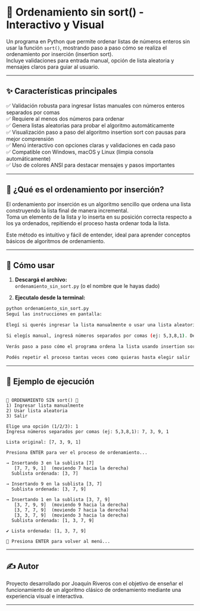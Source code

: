 # 🔢 Ordenamiento sin sort() - Interactivo y Visual

Un programa en Python que permite ordenar listas de números enteros sin usar la función `sort()`, mostrando paso a paso cómo se realiza el ordenamiento por inserción (insertion sort).  
Incluye validaciones para entrada manual, opción de lista aleatoria y mensajes claros para guiar al usuario.

---

## ✨ Características principales

✅ Validación robusta para ingresar listas manuales con números enteros separados por comas  
✅ Requiere al menos dos números para ordenar  
✅ Genera listas aleatorias para probar el algoritmo automáticamente  
✅ Visualización paso a paso del algoritmo insertion sort con pausas para mejor comprensión  
✅ Menú interactivo con opciones claras y validaciones en cada paso  
✅ Compatible con Windows, macOS y Linux (limpia consola automáticamente)  
✅ Uso de colores ANSI para destacar mensajes y pasos importantes  

---

## 🧠 ¿Qué es el ordenamiento por inserción?

El ordenamiento por inserción es un algoritmo sencillo que ordena una lista construyendo la lista final de manera incremental.  
Toma un elemento de la lista y lo inserta en su posición correcta respecto a los ya ordenados, repitiendo el proceso hasta ordenar toda la lista.  

Este método es intuitivo y fácil de entender, ideal para aprender conceptos básicos de algoritmos de ordenamiento.

---

## 🚀 Cómo usar

1. **Descargá el archivo:**  
   `ordenamiento_sin_sort.py` (o el nombre que le hayas dado)

2. **Ejecutalo desde la terminal:**  

```bash
python ordenamiento_sin_sort.py
Seguí las instrucciones en pantalla:

Elegí si querés ingresar la lista manualmente o usar una lista aleatoria

Si elegís manual, ingresá números separados por comas (ej: 5,3,8,1). Debés ingresar al menos dos números.

Verás paso a paso cómo el programa ordena la lista usando insertion sort

Podés repetir el proceso tantas veces como quieras hasta elegir salir

```

---

## 🧪 Ejemplo de ejecución

```plaintext

🔢 ORDENAMIENTO SIN sort() 🔢
1) Ingresar lista manualmente
2) Usar lista aleatoria
3) Salir

Elige una opción (1/2/3): 1
Ingresa números separados por comas (ej: 5,3,8,1): 7, 3, 9, 1

Lista original: [7, 3, 9, 1]

Presiona ENTER para ver el proceso de ordenamiento...

→ Insertando 3 en la sublista [7]
   [7, 7, 9, 1]  (moviendo 7 hacia la derecha)
  Sublista ordenada: [3, 7]

→ Insertando 9 en la sublista [3, 7]
  Sublista ordenada: [3, 7, 9]

→ Insertando 1 en la sublista [3, 7, 9]
   [3, 7, 9, 9]  (moviendo 9 hacia la derecha)
   [3, 7, 7, 9]  (moviendo 7 hacia la derecha)
   [3, 3, 7, 9]  (moviendo 3 hacia la derecha)
  Sublista ordenada: [1, 3, 7, 9]

✔ Lista ordenada: [1, 3, 7, 9]

🔁 Presiona ENTER para volver al menú...
```
---

## ✍️ Autor
Proyecto desarrollado por Joaquín Riveros con el objetivo de enseñar el funcionamiento de un algoritmo clásico de ordenamiento mediante una experiencia visual e interactiva.

---